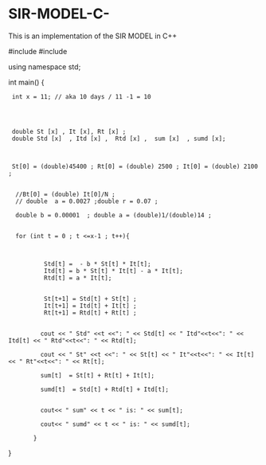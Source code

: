 # SIR-MODEL-C-
This is an implementation of the SIR MODEL in C++ 


#include <iostream>
#include <string>

using namespace std;

int main()
{

     int x = 11; // aka 10 days / 11 -1 = 10




     double St [x] , It [x], Rt [x] ;
     double Std [x]  , Itd [x] ,  Rtd [x] ,  sum [x]  , sumd [x];



     St[0] = (double)45400 ; Rt[0] = (double) 2500 ; It[0] = (double) 2100 ;


      //Bt[0] = (double) It[0]/N ;
      // double  a = 0.0027 ;double r = 0.07 ;

      double b = 0.00001  ; double a = (double)1/(double)14 ;


      for (int t = 0 ; t <=x-1 ; t++){



              Std[t] =  - b * St[t] * It[t];
              Itd[t] = b * St[t] * It[t] - a * It[t];
              Rtd[t] = a * It[t];


              St[t+1] = Std[t] + St[t] ;
              It[t+1] = Itd[t] + It[t] ;
              Rt[t+1] = Rtd[t] + Rt[t] ;


             cout << " Std" <<t <<": " << Std[t] << " Itd"<<t<<": " << Itd[t] << " Rtd"<<t<<": " << Rtd[t];

             cout << " St" <<t <<": " << St[t] << " It"<<t<<": " << It[t] << " Rt"<<t<<": " << Rt[t];

             sum[t]  = St[t] + Rt[t] + It[t];

             sumd[t]  = Std[t] + Rtd[t] + Itd[t];


             cout<< " sum" << t << " is: " << sum[t];

             cout<< " sumd" << t << " is: " << sumd[t];

           }

}
